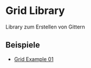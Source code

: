 # Grid Library

Library zum Erstellen von Gittern

## Beispiele

- [Grid Example 01](https://nodebox.live/bitcraftlab/gridExample01)